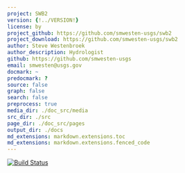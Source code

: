 ```yaml
---
project: SWB2
version: {!../VERSION!}
license: by
project_github: https://github.com/smwesten-usgs/swb2
project_download: https://github.com/smwesten-usgs/swb2
author: Steve Westenbroek
author_description: Hydrologist
github: https://github.com/smwesten-usgs
email: smwesten@usgs.gov
docmark: ~
predocmark: ?
source: false
graph: false
search: false
preprocess: true
media_dir: ./doc_src/media
src_dir: ./src
page_dir: ./doc_src/pages
output_dir: ./docs
md_extensions: markdown.extensions.toc
md_extensions: markdown.extensions.fenced_code
---
```

[![Build Status](https://travis-ci.org/smwesten-usgs/swb2.svg?branch=master)](https://travis-ci.org/smwesten-usgs/swb2)
